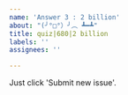 ```yaml
---
name: 'Answer 3 : 2 billion'
about: "(╯°□°）╯︵ ┻━┻"
title: quiz|680|2 billion
labels: ''
assignees: ''

---
```


Just click 'Submit new issue'.
